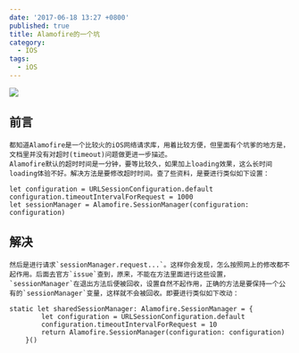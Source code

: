 ```yaml
---
date: '2017-06-18 13:27 +0800'
published: true
title: Alamofire的一个坑
category:
  - IOS
tags:
  - iOS
---
```

<img src="http://afirsraftgarrier.qiniudn.com/alamofire.png" class="full-image" />

## 前言
    都知道Alamofire是一个比较火的iOS网络请求库，用着比较方便，但里面有个坑爹的地方是，文档里并没有对超时(timeout)问题做更进一步描述。
	Alamofire默认的超时时间是一分钟，要等比较久，如果加上loading效果，这么长时间loading体验不好。解决方法是要修改超时时间。查了些资料，是要进行类似如下设置：
    
```
let configuration = URLSessionConfiguration.default
configuration.timeoutIntervalForRequest = 1000
let sessionManager = Alamofire.SessionManager(configuration: configuration)
```

## 解决
	然后是进行请求`sessionManager.request...`。这样你会发现，怎么按照网上的修改都不起作用。后面去官方`issue`查到，原来，不能在方法里面进行这些设置，`sessionManager`在退出方法后便被回收，设置自然不起作用，正确的方法是要保持一个公有的`sessionManager`变量，这样就不会被回收。即要进行类似如下改动：
    
```
static let sharedSessionManager: Alamofire.SessionManager = {
        let configuration = URLSessionConfiguration.default
        configuration.timeoutIntervalForRequest = 10
        return Alamofire.SessionManager(configuration: configuration)
    }()
```
